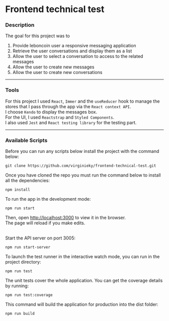 # Frontend technical test

### Description

The goal for this project was to

1. Provide leboncoin user a responsive messaging application
2. Retrieve the user conversations and display them as a list
3. Allow the user to select a conversation to access to the related messages
4. Allow the user to create new messages
5. Allow the user to create new conversations

---

### Tools

For this project I used `React`, `Immer` and the `useReducer` hook to manage the stores that I pass through the app via the `React context API`.\
I choose `Kendo` to display the messages box.\
For the UI, I used `Reactstrap` and `Styled Components`.\
I also used `Jest` and `React testing library` for the testing part.

---

### Available Scripts

Before you can run any scripts below install the project with the command below:

```
git clone https://github.com/virginieky/frontend-technical-test.git
```

Once you have cloned the repo you must run the command below to install all the dependencies:

```
npm install
```

To run the app in the development mode:

```
npm run start
```

Then, open [http://localhost:3000](http://localhost:3000/) to view it in the browser.\
The page will reload if you make edits.
<br/><br/>

Start the API server on port 3005:

```
npm run start-server
```

To launch the test runner in the interactive watch mode, you can run in the project directory:

```
npm run test
```

The unit tests cover the whole application. You can get the coverage details by running:

```
npm run test:coverage
```

This command will build the application for production into the dist folder:

```
npm run build
```
